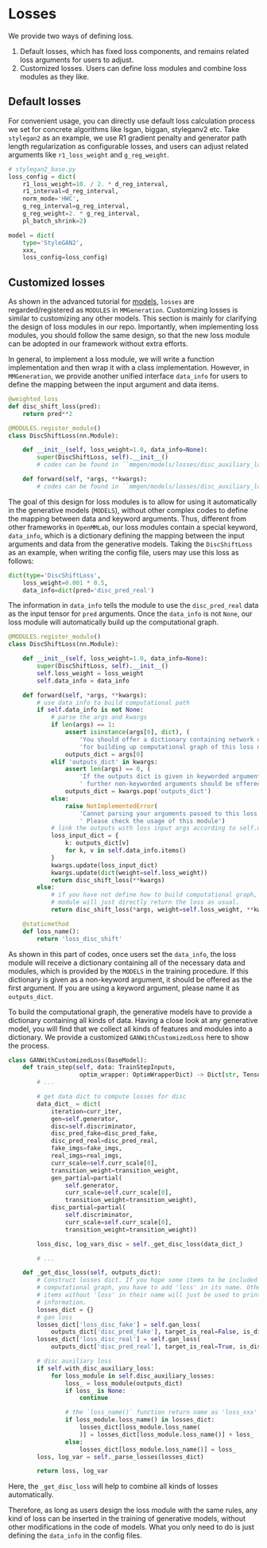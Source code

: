 # Losses

We provide two ways of defining loss.

1. Default losses, which has fixed loss components, and remains related loss arguments for users to adjust.
2. Customized losses. Users can define loss modules and combine loss modules as they like.

## Default losses

For convenient usage, you can directly use default loss calculation process we set for concrete algorithms like lsgan, biggan, styleganv2 etc.
Take `stylegan2` as an example, we use R1 gradient penalty and generator path length regularization as configurable losses, and users can adjust
related arguments like `r1_loss_weight` and `g_reg_weight`.

```python
# stylegan2_base.py
loss_config = dict(
    r1_loss_weight=10. / 2. * d_reg_interval,
    r1_interval=d_reg_interval,
    norm_mode='HWC',
    g_reg_interval=g_reg_interval,
    g_reg_weight=2. * g_reg_interval,
    pl_batch_shrink=2)

model = dict(
    type='StyleGAN2',
    xxx,
    loss_config=loss_config)
```

## Customized losses

As shown in the advanced tutorial for [models](models.md), `losses` are regarded/registered as `MODULES` in `MMGeneration`. Customizing losses is similar to customizing any other models. This section is mainly for clarifying the design of loss modules in our repo. Importantly, when implementing loss modules, you should follow the same design, so that the new loss module can be adopted in our framework without extra efforts.

In general, to implement a loss module, we will write a function implementation and then wrap it with a class implementation. However, in `MMGeneration`, we provide another unified interface `data_info` for users to define the mapping between the input argument and data items.

```python
@weighted_loss
def disc_shift_loss(pred):
    return pred**2

@MODULES.register_module()
class DiscShiftLoss(nn.Module):

    def __init__(self, loss_weight=1.0, data_info=None):
        super(DiscShiftLoss, self).__init__()
        # codes can be found in ``mmgen/models/losses/disc_auxiliary_loss.py``

    def forward(self, *args, **kwargs):
        # codes can be found in ``mmgen/models/losses/disc_auxiliary_loss.py``
```

The goal of this design for loss modules is to allow for using it automatically in the generative models (`MODELS`), without other complex codes to define the mapping between data and keyword arguments. Thus, different from other frameworks in `OpenMMLab`, our loss modules contain a special keyword, `data_info`, which is a dictionary defining the mapping between the input arguments and data from the generative models. Taking the `DiscShiftLoss` as an example, when writing the config file, users may use this loss as follows:

```python
dict(type='DiscShiftLoss',
    loss_weight=0.001 * 0.5,
    data_info=dict(pred='disc_pred_real')
```

The information in `data_info` tells the module to use the `disc_pred_real` data as the input tensor for `pred` arguments. Once the `data_info` is not `None`, our loss module will automatically build up the computational graph.

```python
@MODULES.register_module()
class DiscShiftLoss(nn.Module):

    def __init__(self, loss_weight=1.0, data_info=None):
        super(DiscShiftLoss, self).__init__()
        self.loss_weight = loss_weight
        self.data_info = data_info

    def forward(self, *args, **kwargs):
        # use data_info to build computational path
        if self.data_info is not None:
            # parse the args and kwargs
            if len(args) == 1:
                assert isinstance(args[0], dict), (
                    'You should offer a dictionary containing network outputs '
                    'for building up computational graph of this loss module.')
                outputs_dict = args[0]
            elif 'outputs_dict' in kwargs:
                assert len(args) == 0, (
                    'If the outputs dict is given in keyworded arguments, no'
                    ' further non-keyworded arguments should be offered.')
                outputs_dict = kwargs.pop('outputs_dict')
            else:
                raise NotImplementedError(
                    'Cannot parsing your arguments passed to this loss module.'
                    ' Please check the usage of this module')
            # link the outputs with loss input args according to self.data_info
            loss_input_dict = {
                k: outputs_dict[v]
                for k, v in self.data_info.items()
            }
            kwargs.update(loss_input_dict)
            kwargs.update(dict(weight=self.loss_weight))
            return disc_shift_loss(**kwargs)
        else:
            # if you have not define how to build computational graph, this
            # module will just directly return the loss as usual.
            return disc_shift_loss(*args, weight=self.loss_weight, **kwargs)

    @staticmethod
    def loss_name():
        return 'loss_disc_shift'

```

As shown in this part of codes, once users set the `data_info`, the loss module will receive a dictionary containing all of the necessary data and modules, which is provided by the `MODELS` in the training procedure. If this dictionary is given as a non-keyword argument, it should be offered as the first argument. If you are using a keyword argument, please name it as `outputs_dict`.

To build the computational graph, the generative models have to provide a dictionary containing all kinds of data. Having a close look at any generative model, you will find that we collect all kinds of features and modules into a dictionary. We provide a customized `GANWithCustomizedLoss` here to show the process.

```python
class GANWithCustomizedLoss(BaseModel):
    def train_step(self, data: TrainStepInputs,
                    optim_wrapper: OptimWrapperDict) -> Dict[str, Tensor]:
        # ...

        # get data dict to compute losses for disc
        data_dict_ = dict(
            iteration=curr_iter,
            gen=self.generator,
            disc=self.discriminator,
            disc_pred_fake=disc_pred_fake,
            disc_pred_real=disc_pred_real,
            fake_imgs=fake_imgs,
            real_imgs=real_imgs,
            curr_scale=self.curr_scale[0],
            transition_weight=transition_weight,
            gen_partial=partial(
                self.generator,
                curr_scale=self.curr_scale[0],
                transition_weight=transition_weight),
            disc_partial=partial(
                self.discriminator,
                curr_scale=self.curr_scale[0],
                transition_weight=transition_weight))

        loss_disc, log_vars_disc = self._get_disc_loss(data_dict_)

        # ...

    def _get_disc_loss(self, outputs_dict):
        # Construct losses dict. If you hope some items to be included in the
        # computational graph, you have to add 'loss' in its name. Otherwise,
        # items without 'loss' in their name will just be used to print
        # information.
        losses_dict = {}
        # gan loss
        losses_dict['loss_disc_fake'] = self.gan_loss(
            outputs_dict['disc_pred_fake'], target_is_real=False, is_disc=True)
        losses_dict['loss_disc_real'] = self.gan_loss(
            outputs_dict['disc_pred_real'], target_is_real=True, is_disc=True)

        # disc auxiliary loss
        if self.with_disc_auxiliary_loss:
            for loss_module in self.disc_auxiliary_losses:
                loss_ = loss_module(outputs_dict)
                if loss_ is None:
                    continue

                # the `loss_name()` function return name as 'loss_xxx'
                if loss_module.loss_name() in losses_dict:
                    losses_dict[loss_module.loss_name(
                    )] = losses_dict[loss_module.loss_name()] + loss_
                else:
                    losses_dict[loss_module.loss_name()] = loss_
        loss, log_var = self._parse_losses(losses_dict)

        return loss, log_var
```

Here, the `_get_disc_loss` will help to combine all kinds of losses automatically.

Therefore, as long as users design the loss module with the same rules, any kind of loss can be inserted in the training of generative models, without other modifications in the code of models. What you only need to do is just defining the `data_info` in the config files.
